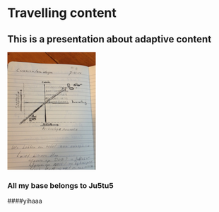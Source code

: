 # Travelling content
## This is a presentation about adaptive content 

![test](travellingcontent2.jpg)

### All my base belongs to Ju5tu5

####yihaaa








